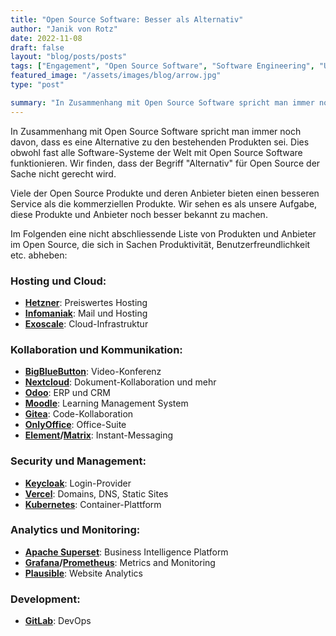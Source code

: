 ```yaml
---
title: "Open Source Software: Besser als Alternativ"
author: "Janik von Rotz"
date: 2022-11-08
draft: false
layout: "blog/posts/posts"
tags: ["Engagement", "Open Source Software", "Software Engineering", "Unternehmen"]
featured_image: "/assets/images/blog/arrow.jpg"
type: "post"

summary: "In Zusammenhang mit Open Source Software spricht man immer noch davon, dass es eine Alternative zu den bestehenden Produkten sei. Dies obwohl fast alle Software-Systeme der Welt mit Open Source Softwa..."
---
```


In Zusammenhang mit Open Source Software spricht man immer noch davon, dass es eine Alternative zu den bestehenden Produkten sei.
Dies obwohl fast alle Software-Systeme der Welt mit Open Source Software funktionieren. Wir finden, dass der Begriff "Alternativ" für Open Source der Sache nicht gerecht wird.

Viele der Open Source Produkte und deren Anbieter bieten einen besseren Service als die kommerziellen Produkte.
Wir sehen es als unsere Aufgabe, diese Produkte und Anbieter noch besser bekannt zu machen.

Im Folgenden eine nicht abschliessende Liste von Produkten und Anbieter im Open Source, die sich in Sachen Produktivität, Benutzerfreundlichkeit etc. abheben:

### Hosting und Cloud:
- **[Hetzner](https://www.hetzner.com/)**: Preiswertes Hosting
- **[Infomaniak](https://www.infomaniak.com/)**: Mail und Hosting
- **[Exoscale](https://www.exoscale.com/)**: Cloud-Infrastruktur

### Kollaboration und Kommunikation:
- **[BigBlueButton](https://bigbluebutton.org/)**: Video-Konferenz
- **[Nextcloud](https://nextcloud.com/)**: Dokument-Kollaboration und mehr
- **[Odoo](https://www.odoo.com/)**: ERP und CRM
- **[Moodle](https://moodle.org/)**: Learning Management System
- **[Gitea](https://gitea.io/)**: Code-Kollaboration
- **[OnlyOffice](https://www.onlyoffice.com/)**: Office-Suite
- **[Element](https://element.io/)/[Matrix](https://matrix.org/)**: Instant-Messaging

### Security und Management:
- **[Keycloak](https://www.keycloak.org/)**: Login-Provider
- **[Vercel](https://vercel.com/)**: Domains, DNS, Static Sites
- **[Kubernetes](https://kubernetes.io/)**: Container-Plattform

### Analytics und Monitoring:
- **[Apache Superset](https://superset.apache.org/)**: Business Intelligence Platform
- **[Grafana](https://grafana.com/)/[Prometheus](https://prometheus.io/)**: Metrics and Monitoring
- **[Plausible](https://plausible.io/)**: Website Analytics

### Development:
- **[GitLab](https://about.gitlab.com/)**: DevOps
